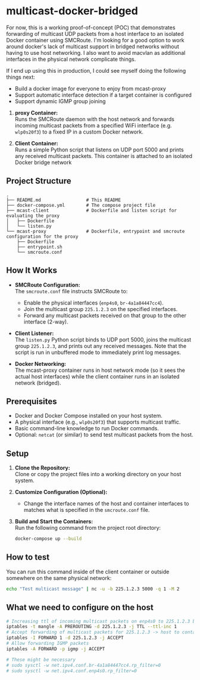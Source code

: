 # multicast-docker-bridged

For now, this is a working proof-of-concept (POC) that demonstrates forwarding of multicast UDP packets from a host interface to an isolated Docker container using SMCRoute. I'm looking for a good option to work around docker's lack of multicast support in bridged networks without having to use host networking. I also want to avoid macvlan as additional interfaces in the physical network complicate things.

If I end up using this in production, I could see myself doing the following things next:
- Build a docker image for everyone to enjoy from mcast-proxy
- Support automatic interface detection if a target container is configured
- Support dynamic IGMP group joining

1. **proxy Container:**  
   Runs the SMCRoute daemon with the host network and forwards incoming multicast packets from a specified WiFi interface (e.g. `wlp0s20f3`) to a fixed IP in a custom Docker network.

2. **Client Container:**  
   Runs a simple Python script that listens on UDP port 5000 and prints any received multicast packets. This container is attached to an isolated Docker bridge network

## Project Structure
```
.
├── README.md                 # This README
├── docker-compose.yml        # The compose project file
├── mcast-client              # Dockerfile and listen script for evaluating the proxy
│   ├── Dockerfile
│   └── listen.py
└── mcast-proxy               # Dockerfile, entrypoint and smcroute configuration for the proxy
    ├── Dockerfile
    ├── entrypoint.sh
    └── smcroute.conf
```

## How It Works

- **SMCRoute Configuration:**  
  The `smcroute.conf` file instructs SMCRoute to:
  - Enable the physical interfaces (`enp4s0`, `br-4a1a84447cc4`).
  - Join the multicast group `225.1.2.3` on the specified interfaces.
  - Forward any multicast packets received on that group to the other interface (2-way).

- **Client Listener:**  
  The `listen.py` Python script binds to UDP port 5000, joins the multicast group `225.1.2.3`, and prints out any received messages. Note that the script is run in unbuffered mode to immediately print log messages.

- **Docker Networking:**  
  The mcast-proxy container runs in host network mode (so it sees the actual host interfaces) while the client container runs in an isolated network (bridged).

## Prerequisites
- Docker and Docker Compose installed on your host system.
- A physical interface (e.g., `wlp0s20f3`) that supports multicast traffic.
- Basic command-line knowledge to run Docker commands.
- Optional: `netcat` (or similar) to send test multicast packets from the host.

## Setup
1. **Clone the Repository:**  
   Clone or copy the project files into a working directory on your host system.

2. **Customize Configuration (Optional):**  
   - Change the interface names of the host and container interfaces to matches what is specified in the `smcroute.conf` file.

3. **Build and Start the Containers:**  
   Run the following command from the project root directory:
   ```bash
   docker-compose up --build
   ```

## How to test
You can run this command inside of the client container or outside somewhere on the same physical network:
```sh
echo "Test multicast message" | nc -u -b 225.1.2.3 5000 -q 1 -M 2
```

## What we need to configure on the host
```sh
# Increasing ttl of incoming multicast packets on enp4s0 to 225.1.2.3 by one so they don't get dropped
iptables -t mangle -A PREROUTING -d 225.1.2.3 -j TTL --ttl-inc 1
# Accept forwarding of multicast packets for 225.1.2.3 -> host to container works now
iptables -I FORWARD 1 -d 225.1.2.3 -j ACCEPT
# Allow forwarding IGMP packets
iptables -A FORWARD -p igmp -j ACCEPT

# These might be necessary
# sudo sysctl -w net.ipv4.conf.br-4a1a84447cc4.rp_filter=0
# sudo sysctl -w net.ipv4.conf.enp4s0.rp_filter=0
```
